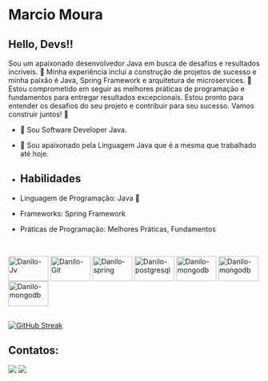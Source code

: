 # Marcio Moura
## Hello, Devs!!


Sou um apaixonado desenvolvedor Java em busca de desafios e resultados incríveis. 💪 Minha experiência inclui a construção de projetos de sucesso e minha paixão é Java, Spring Framework e arquitetura de microservices. 🚀
Estou comprometido em seguir as melhores práticas de programação e fundamentos para entregar resultados excepcionais. Estou pronto para entender os desafios do seu projeto e contribuir para seu sucesso.
Vamos construir juntos! 👥

- 🔭 Sou Software Developer Java. 
- 🌱 Sou apaixonado pela Linguagem Java que é a mesma que trabalhado até hoje.

- ## Habilidades
- Linguagem de Programação: Java 🚀
- Frameworks: Spring Framework
- Práticas de Programação: Melhores Práticas, Fundamentos

##
<div style="display: inline_block"><br>
  
  <img align="center" alt="Danilo-Jv" height="50" width="80" src="https://cdn.jsdelivr.net/gh/devicons/devicon/icons/java/java-plain-wordmark.svg">
  <img align="center" alt="Danilo-Git" height="50" width="80" src="https://cdn.jsdelivr.net/gh/devicons/devicon/icons/git/git-plain-wordmark.svg">
  <img align="center" alt="Danilo-spring" height="50" width="80" src="https://cdn.jsdelivr.net/gh/devicons/devicon/icons/spring/spring-original-wordmark.svg">
  <img align="center" alt="Danilo-postgresql" height="50" width="80" src="https://cdn.jsdelivr.net/gh/devicons/devicon/icons/postgresql/postgresql-plain-wordmark.svg">
  <img align="center" alt="Danilo-mongodb" height="50" width="80" src="https://cdn.jsdelivr.net/gh/devicons/devicon/icons/mysql/mysql-original-wordmark.svg">
  <img align="center" alt="Danilo-mongodb" height="50" width="80" src="https://cdn.jsdelivr.net/gh/devicons/devicon/icons/mongodb/mongodb-plain-wordmark.svg">
  <img align="center" alt="Danilo-mongodb" height="50" width="80" src="https://cdn.jsdelivr.net/gh/devicons/devicon/icons/jira/jira-original-wordmark.svg">
  
</div>
  
  ##
[![GitHub Streak](http://github-readme-streak-stats.herokuapp.com?user=Marcioavb&theme=dark&hide_border=verdadeiro&locale=pt_BR)](https://git.io/streak-stats)
## Contatos:

<div>
<a href = "mailto:marcioavb.ms@gmail.com"><img src="https://img.shields.io/badge/Gmail-D14836?style=for-the-badge&logo=gmail&logoColor=white" target="_blank"></a>
<a href="https://www.linkedin.com/in//marciomouraajava/" target="_blank"><img src="https://img.shields.io/badge/-LinkedIn-%230077B5?style=for-the-badge&logo=linkedin&logoColor=white" target="_blank"></a>   
</div>

</div>
